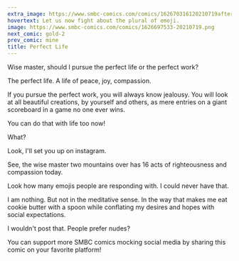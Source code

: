 ```yaml
---
extra_image: https://www.smbc-comics.com/comics/162670316120210719after.png
hovertext: Let us now fight about the plural of emoji.
image: https://www.smbc-comics.com/comics/1626697533-20210719.png
next_comic: gold-2
prev_comic: mine
title: Perfect Life
---
```


Wise master, should I pursue the perfect life or the perfect work?

The perfect life. A life of peace, joy, compassion.

If you pursue the perfect work, you will always know jealousy. You will look at all beautiful creations, by yourself and others, as mere entries on a giant scoreboard in a game no one ever wins.

You can do that with life too now!

What?

Look, I'll set you up on instagram.

See, the wise master two mountains over has 16 acts of righteousness and compassion today.

Look how many emojis people are responding with. I could never have that.

I am nothing. But not in the meditative sense. In the way that makes me eat cookie butter with a spoon while conflating my desires and hopes with social expectations.

I wouldn't post that. People prefer nudes?

You can support more SMBC comics mocking social media by sharing this comic on your favorite platform!
